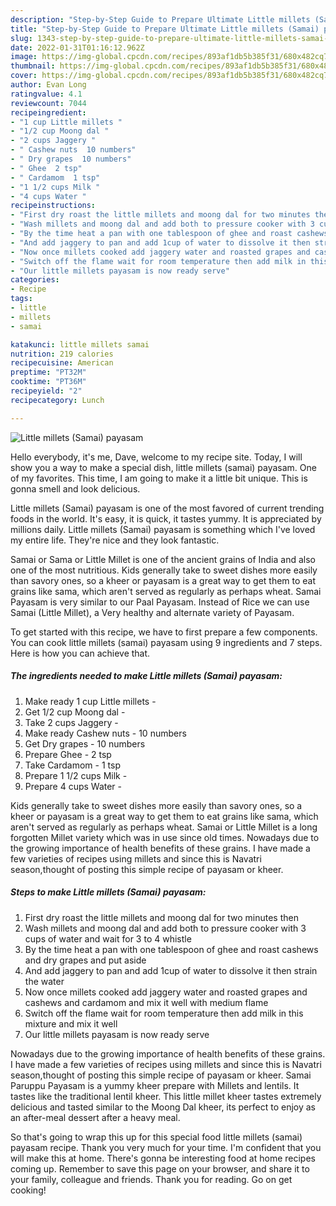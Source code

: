 ```yaml
---
description: "Step-by-Step Guide to Prepare Ultimate Little millets (Samai) payasam"
title: "Step-by-Step Guide to Prepare Ultimate Little millets (Samai) payasam"
slug: 1343-step-by-step-guide-to-prepare-ultimate-little-millets-samai-payasam
date: 2022-01-31T01:16:12.962Z
image: https://img-global.cpcdn.com/recipes/893af1db5b385f31/680x482cq70/little-millets-samai-payasam-recipe-main-photo.jpg
thumbnail: https://img-global.cpcdn.com/recipes/893af1db5b385f31/680x482cq70/little-millets-samai-payasam-recipe-main-photo.jpg
cover: https://img-global.cpcdn.com/recipes/893af1db5b385f31/680x482cq70/little-millets-samai-payasam-recipe-main-photo.jpg
author: Evan Long
ratingvalue: 4.1
reviewcount: 7044
recipeingredient:
- "1 cup Little millets "
- "1/2 cup Moong dal "
- "2 cups Jaggery "
- " Cashew nuts  10 numbers"
- " Dry grapes  10 numbers"
- " Ghee  2 tsp"
- " Cardamom  1 tsp"
- "1 1/2 cups Milk "
- "4 cups Water "
recipeinstructions:
- "First dry roast the little millets and moong dal for two minutes then"
- "Wash millets and moong dal and add both to pressure cooker with 3 cups of water and wait for 3 to 4 whistle"
- "By the time heat a pan with one tablespoon of ghee and roast cashews and dry grapes and put aside"
- "And add jaggery to pan and add 1cup of water to dissolve it then strain the water"
- "Now once millets cooked add jaggery water and roasted grapes and cashews and cardamom and mix it well with medium flame"
- "Switch off the flame wait for room temperature then add milk in this mixture and mix it well"
- "Our little millets payasam is now ready serve"
categories:
- Recipe
tags:
- little
- millets
- samai

katakunci: little millets samai 
nutrition: 219 calories
recipecuisine: American
preptime: "PT32M"
cooktime: "PT36M"
recipeyield: "2"
recipecategory: Lunch

---
```



![Little millets (Samai) payasam](https://img-global.cpcdn.com/recipes/893af1db5b385f31/680x482cq70/little-millets-samai-payasam-recipe-main-photo.jpg)

Hello everybody, it's me, Dave, welcome to my recipe site. Today, I will show you a way to make a special dish, little millets (samai) payasam. One of my favorites. This time, I am going to make it a little bit unique. This is gonna smell and look delicious.

Little millets (Samai) payasam is one of the most favored of current trending foods in the world. It's easy, it is quick, it tastes yummy. It is appreciated by millions daily. Little millets (Samai) payasam is something which I've loved my entire life. They're nice and they look fantastic.

Samai or Sama or Little Millet is one of the ancient grains of India and also one of the most nutritious. Kids generally take to sweet dishes more easily than savory ones, so a kheer or payasam is a great way to get them to eat grains like sama, which aren&#39;t served as regularly as perhaps wheat. Samai Payasam is very similar to our Paal Payasam. Instead of Rice we can use Samai (Little Millet), a Very healthy and alternate variety of Payasam.


To get started with this recipe, we have to first prepare a few components. You can cook little millets (samai) payasam using 9 ingredients and 7 steps. Here is how you can achieve that.

<!--inarticleads1-->

##### The ingredients needed to make Little millets (Samai) payasam:

1. Make ready 1 cup Little millets -
1. Get 1/2 cup Moong dal -
1. Take 2 cups Jaggery -
1. Make ready  Cashew nuts - 10 numbers
1. Get  Dry grapes - 10 numbers
1. Prepare  Ghee - 2 tsp
1. Take  Cardamom - 1 tsp
1. Prepare 1 1/2 cups Milk -
1. Prepare 4 cups Water -


Kids generally take to sweet dishes more easily than savory ones, so a kheer or payasam is a great way to get them to eat grains like sama, which aren&#39;t served as regularly as perhaps wheat. Samai or Little Millet is a long forgotten Millet variety which was in use since old times. Nowadays due to the growing importance of health benefits of these grains. I have made a few varieties of recipes using millets and since this is Navatri season,thought of posting this simple recipe of payasam or kheer. 

<!--inarticleads2-->

##### Steps to make Little millets (Samai) payasam:

1. First dry roast the little millets and moong dal for two minutes then
1. Wash millets and moong dal and add both to pressure cooker with 3 cups of water and wait for 3 to 4 whistle
1. By the time heat a pan with one tablespoon of ghee and roast cashews and dry grapes and put aside
1. And add jaggery to pan and add 1cup of water to dissolve it then strain the water
1. Now once millets cooked add jaggery water and roasted grapes and cashews and cardamom and mix it well with medium flame
1. Switch off the flame wait for room temperature then add milk in this mixture and mix it well
1. Our little millets payasam is now ready serve


Nowadays due to the growing importance of health benefits of these grains. I have made a few varieties of recipes using millets and since this is Navatri season,thought of posting this simple recipe of payasam or kheer. Samai Paruppu Payasam is a yummy kheer prepare with Millets and lentils. It tastes like the traditional lentil kheer. This little millet kheer tastes extremely delicious and tasted similar to the Moong Dal kheer, its perfect to enjoy as an after-meal dessert after a heavy meal. 

So that's going to wrap this up for this special food little millets (samai) payasam recipe. Thank you very much for your time. I'm confident that you will make this at home. There's gonna be interesting food at home recipes coming up. Remember to save this page on your browser, and share it to your family, colleague and friends. Thank you for reading. Go on get cooking!
